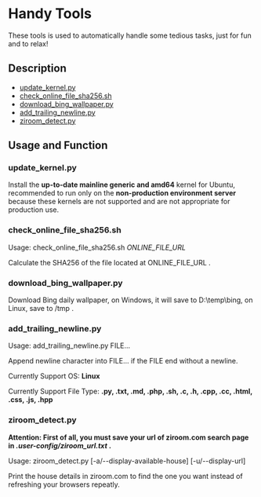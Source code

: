 # Handy Tools

These tools is used to automatically handle some tedious tasks, just for fun and to relax!

## Description

* [update_kernel.py](#update_kernelpy)
* [check_online_file_sha256.sh](#check_online_file_sha256sh)
* [download_bing_wallpaper.py](#download_bing_wallpaperpy)
* [add_trailing_newline.py](#add_trailing_newlinepy)
* [ziroom_detect.py](#ziroom_detectpy)

## Usage and Function

### update_kernel.py

Install the **up-to-date mainline generic and amd64** kernel for Ubuntu, recommended to run only on the **non-production environment server** because these kernels are not supported and are not appropriate for production use.

### check_online_file_sha256.sh

Usage: check_online_file_sha256.sh *ONLINE_FILE_URL*

Calculate the SHA256 of the file located at ONLINE_FILE_URL .

### download_bing_wallpaper.py

Download Bing daily wallpaper, on Windows, it will save to D:\temp\bing, on Linux, save to /tmp .

### add_trailing_newline.py

Usage: add_trailing_newline.py FILE...

Append newline character into FILE... if the FILE end without a newline.

Currently Support OS: **Linux**

Currently Support File Type: **.py, .txt, .md, .php, .sh, .c, .h, .cpp, .cc, .html, .css, .js, .hpp**

### ziroom_detect.py

**Attention: First of all, you must save your url of ziroom.com search page in *.user-config/ziroom_url.txt* .**

Usage: ziroom_detect.py [-a/--display-available-house] [-u/--display-url]

Print the house details in ziroom.com to find the one you want instead of refreshing your browsers repeatly.
